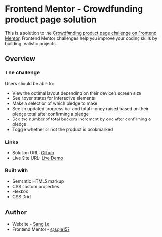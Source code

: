 # Frontend Mentor - Crowdfunding product page solution

This is a solution to the [Crowdfunding product page challenge on Frontend Mentor](https://www.frontendmentor.io/challenges/crowdfunding-product-page-7uvcZe7ZR). Frontend Mentor challenges help you improve your coding skills by building realistic projects. 

## Overview

### The challenge

Users should be able to:

- View the optimal layout depending on their device's screen size
- See hover states for interactive elements
- Make a selection of which pledge to make
- See an updated progress bar and total money raised based on their pledge total after confirming a pledge
- See the number of total backers increment by one after confirming a pledge
- Toggle whether or not the product is bookmarked

### Links

- Solution URL: [Github](https://github.com/sqle157/Crowfunding-product-page)
- Live Site URL: [Live Demo](https://sqle157.github.io/Crowfunding-product-page)

### Built with

- Semantic HTML5 markup
- CSS custom properties
- Flexbox
- CSS Grid


## Author

- Website - [Sang Le](https://github.com/sqle157)
- Frontend Mentor - [@sqle157](https://www.frontendmentor.io/profile/sqle157)